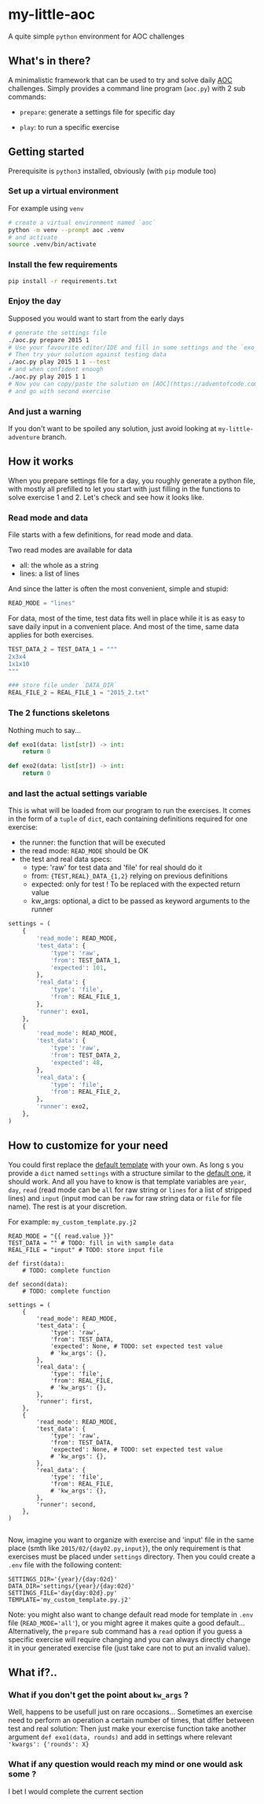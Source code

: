 # my-little-aoc

A quite simple `python` environment for AOC challenges

## What's in there?

A minimalistic framework that can be used to try and solve daily [AOC](https://adventofcode.com/) challenges.
Simply provides a command line program (`aoc.py`) with 2 sub commands:

- `prepare`: generate a settings file for specific day

- `play`: to run a specific exercise


## Getting started

Prerequisite is `python3` installed, obviously (with `pip` module too)

### Set up a virtual environment

For example using `venv`

```sh
# create a virtual environment named `aoc`
python -m venv --prompt aoc .venv
# and activate
source .venv/bin/activate
```

### Install the few requirements

```sh
pip install -r requirements.txt 
```

### Enjoy the day

Supposed you would want to start from the early days

```sh
# generate the settings file
./aoc.py prepare 2015 1
# Use your favourite editor/IDE and fill in some settings and the `exo_1` function, for a start
# Then try your solution against testing data
./aoc.py play 2015 1 1 --test
# and when confident enough
./aoc.py play 2015 1 1
# Now you can copy/paste the solution on [AOC](https://adventofcode.com/) to reclaim your first star
# and go with second exercise
```

### And just a warning

If you don't want to be spoiled any solution, just avoid looking at `my-little-adventure` branch.


## How it works

When you prepare settings file for a day, you roughly generate a python file, with mostly all prefilled
to let you start with just filling in the functions to solve exercise 1 and 2.
Let's check and see how it looks like.

### Read mode and data

File starts with a few definitions, for read mode and data.

Two read modes are available for data
- all: the whole as a string
- lines: a list of lines

And since the latter is often the most convenient, simple and stupid:

```python
READ_MODE = "lines"
```

For data, most of the time, test data fits well in place while it is as easy to save daily input in a convenient place.
And most of the time, same data applies for both exercises.

```python
TEST_DATA_2 = TEST_DATA_1 = """
2x3x4
1x1x10
"""

### store file under `DATA_DIR`
REAL_FILE_2 = REAL_FILE_1 = "2015_2.txt"
```

### The 2 functions skeletons

Nothing much to say...

```python
def exo1(data: list[str]) -> int:
    return 0

def exo2(data: list[str]) -> int:
    return 0
```

### and last the actual settings variable

This is what will be loaded from our program to run the exercises.
It comes in the form of a `tuple` of `dict`, each containing definitions required for one exercise:
- the runner: the function that will be executed
- the read mode: `READ_MODE` should be OK
- the test and real data specs:
    - type: 'raw' for test data and 'file' for real should do it
    - from: `{TEST,REAL}_DATA_{1,2}` relying on previous definitions
    - expected: only for test ! To be replaced with the expected return value
    - kw_args: optional, a dict to be passed as keyword arguments to the runner

```python
settings = (
    {
        'read_mode': READ_MODE,
        'test_data': {
            'type': 'raw',
            'from': TEST_DATA_1,
            'expected': 101,
        },
        'real_data': {
            'type': 'file',
            'from': REAL_FILE_1,
        },
        'runner': exo1,
    },
    {
        'read_mode': READ_MODE,
        'test_data': {
            'type': 'raw',
            'from': TEST_DATA_2,
            'expected': 48,
        },
        'real_data': {
            'type': 'file',
            'from': REAL_FILE_2,
        },
        'runner': exo2,
    },
)
```

## How to customize for your need

You could first replace the [default template](aoc/templates/settings.py.j2) with your own. As long s you provide
a `dict` named `settings` with a structure similar to the [default one](aoc/templates/settings.py.j2), it should work.
And all you have to know is that template variables are `year`, `day`, `read` (read mode can be `all` for raw string or `lines` for a list of stripped lines) and `input` (input mod can be `raw` for raw string data or `file` for file name).
The rest is at your discretion.

For example: `my_custom_template.py.j2`

```
READ_MODE = "{{ read.value }}"
TEST_DATA = "" # TODO: fill in with sample data
REAL_FILE = "input" # TODO: store input file

def first(data):
    # TODO: complete function

def second(data):
    # TODO: complete function

settings = (
    {
        'read_mode': READ_MODE,
        'test_data': {
            'type': 'raw',
            'from': TEST_DATA,
            'expected': None, # TODO: set expected test value
            # 'kw_args': {},
        },
        'real_data': {
            'type': 'file',
            'from': REAL_FILE,
            # 'kw_args': {},
        },
        'runner': first,
    },
    {
        'read_mode': READ_MODE,
        'test_data': {
            'type': 'raw',
            'from': TEST_DATA,
            'expected': None, # TODO: set expected test value
            # 'kw_args': {},
        },
        'real_data': {
            'type': 'file',
            'from': REAL_FILE,
            # 'kw_args': {},
        },
        'runner': second,
    },
)


```

Now, imagine you want to organize with exercise and 'input' file in the same place (smth like `2015/02/{day02.py,input}`),
the only requirement is that exercises must be placed under `settings` directory.
Then you could create a `.env` file with the following content:

```
SETTINGS_DIR='{year}/{day:02d}'
DATA_DIR='settings/{year}/{day:02d}'
SETTINGS_FILE='day{day:02d}.py'
TEMPLATE='my_custom_template.py.j2'
```

Note: you might also want to change default read mode for template in `.env` file (`READ_MODE='all'`),
or you might agree it makes quite a good default...
Alternatively, the `prepare` sub command has a `read` option if you guess a specific exercise will require changing and
you can always directly change it in your generated exercise file (just take care not to put an invalid value).


## What if?..

### What if you don't get the point about `kw_args` ?

Well, happens to be usefull just on rare occasions...
Sometimes an exercise need to perform an operation a certain number of times, 
that differ between test and real solution:
Then just make your exercise function take another argument `def exo1(data, rounds)`
and add in settings where relevant `'kwargs': {'rounds': X}`

### What if any question would reach my mind or one would ask some ?

I bet I would complete the current section
